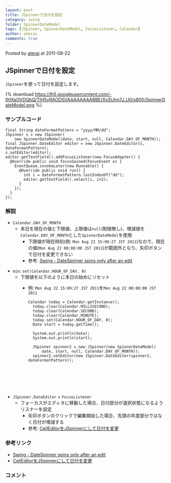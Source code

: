 ```yaml
---
layout: post
title: JSpinnerで日付を設定
category: swing
folder: SpinnerDateModel
tags: [JSpinner, SpinnerDateModel, FocusListener, Calendar]
author: aterai
comments: true
---
```


Posted by [aterai](http://terai.xrea.jp/aterai.html) at 2011-08-22

## JSpinnerで日付を設定
`JSpinner`を使って日付を設定します。

{% download https://lh5.googleusercontent.com/-llHXaOVDQbQ/TlH5yRAODSI/AAAAAAAABBE/XsSUtm7J_U0/s800/SpinnerDateModel.png %}

### サンプルコード
<pre class="prettyprint"><code>final String dateFormatPattern = "yyyy/MM/dd";
JSpinner s = new JSpinner(
    new SpinnerDateModel(date, start, null, Calendar.DAY_OF_MONTH));
final JSpinner.DateEditor editor = new JSpinner.DateEditor(s, dateFormatPattern);
s.setEditor(editor);
editor.getTextField().addFocusListener(new FocusAdapter() {
  @Override public void focusGained(FocusEvent e) {
    EventQueue.invokeLater(new Runnable() {
      @Override public void run() {
        int i = dateFormatPattern.lastIndexOf("dd");
        editor.getTextField().select(i, i+2);
      }
    });
  }
});
</code></pre>

### 解説
- `Calendar.DAY_OF_MONTH`
    - 本日を現在の値と下限値、上限値は`null`(制限無し)、増減値を`Calendar.DAY_OF_MONTH`とした`SpinnerDateModel`を使用
        - 下限値が現在時刻(例: `Mon Aug 22 15:09:27 JST 2011`)なので、現在の値(`Mon Aug 22 00:00:00 JST 2011`)が範囲外となり、矢印ボタンで日付を変更できない
        - 参考: [Swing - DateSpinner spins only after an edit](https://forums.oracle.com/thread/2268752)

<!-- dummy comment line for breaking list -->

- `min`: `set(Calendar.HOUR_OF_DAY, 0)`
    - 下限値を以下のように本日の始めにリセット
        - 例: `Mon Aug 22 15:09:27 JST 2011`を`Mon Aug 22 00:00:00 JST 2011`
            
            <pre class="prettyprint"><code>Calendar today = Calendar.getInstance();
            today.clear(Calendar.MILLISECOND);
            today.clear(Calendar.SECOND);
            today.clear(Calendar.MINUTE);
            today.set(Calendar.HOUR_OF_DAY, 0);
            Date start = today.getTime();
            
            System.out.println(date);
            System.out.println(start);
            
            JSpinner spinner2 = new JSpinner(new SpinnerDateModel(
                date, start, null, Calendar.DAY_OF_MONTH));
            spinner2.setEditor(new JSpinner.DateEditor(spinner2, dateFormatPattern));
</code></pre>
- `JSpinner.DateEditor` + `FocusListener`
    - フォーカスがエディタに移動した場合、日付部分が選択状態になるようリスナーを設定
        - 矢印ボタンのクリックで編集開始した場合、先頭の年度部分ではなく日付が増減する
        - 参考: [CellEditorをJSpinnerにして日付を変更](http://terai.xrea.jp/Swing/DateCellEditor.html)

<!-- dummy comment line for breaking list -->

### 参考リンク
- [Swing - DateSpinner spins only after an edit](https://forums.oracle.com/thread/2268752)
- [CellEditorをJSpinnerにして日付を変更](http://terai.xrea.jp/Swing/DateCellEditor.html)

<!-- dummy comment line for breaking list -->

### コメント
